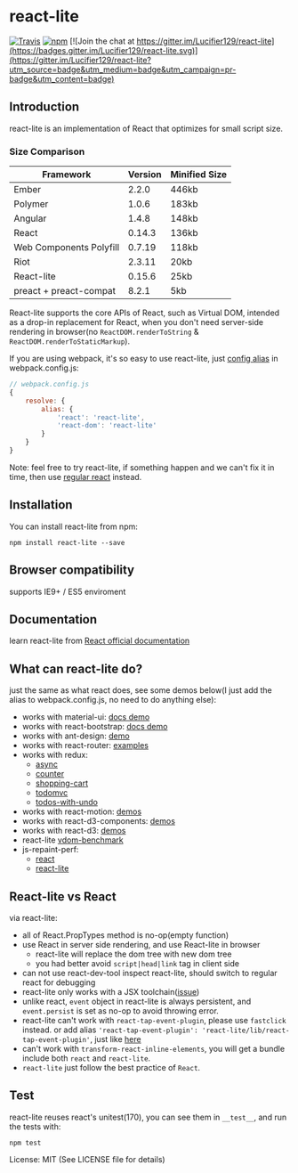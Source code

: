 # react-lite

[![Travis](https://travis-ci.org/Lucifier129/react-lite.svg?branch=master)](https://travis-ci.org/Lucifier129/react-lite)
[![npm](https://img.shields.io/npm/v/react-lite.svg)](https://www.npmjs.com/package/react-lite)
[![Join the chat at https://gitter.im/Lucifier129/react-lite](https://badges.gitter.im/Lucifier129/react-lite.svg)](https://gitter.im/Lucifier129/react-lite?utm_source=badge&utm_medium=badge&utm_campaign=pr-badge&utm_content=badge)

## Introduction
react-lite is an implementation of React that optimizes for small script size.
### Size Comparison

| Framework              | Version    | Minified Size |
|------------------------|------------|---------------|
| Ember                  | 2.2.0      | 446kb         |
| Polymer                | 1.0.6      | 183kb         |
| Angular                | 1.4.8      | 148kb         |
| React                  | 0.14.3     | 136kb         |
| Web Components Polyfill| 0.7.19     | 118kb         |
| Riot                   | 2.3.11     | 20kb          |
| React-lite             | 0.15.6     | 25kb          |
| preact + preact-compat | 8.2.1      | 5kb           |

React-lite supports the core APIs of React, such as Virtual DOM, intended as a drop-in
replacement for React, when you don't need server-side rendering in browser(no `ReactDOM.renderToString` & `ReactDOM.renderToStaticMarkup`).

If you are using webpack, it's so easy to use react-lite, just [config alias](http://webpack.github.io/docs/configuration.html#resolve-alias) in webpack.config.js:

```javascript
// webpack.config.js
{
    resolve: {
        alias: {
            'react': 'react-lite',
            'react-dom': 'react-lite'
        }
    }
}
```

Note: feel free to try react-lite, if something happen and we can't fix it in time, then use [regular react](https://github.com/facebook/react) instead.
## Installation

You can install react-lite from npm:

```shell
npm install react-lite --save
```

## Browser compatibility

supports IE9+ / ES5 enviroment

## Documentation

learn react-lite from [React official documentation](http://facebook.github.io/react/)

## What can react-lite do?

just the same as what react does, see some demos below(I just add the alias to webpack.config.js, no need to do anything else):

- works with material-ui: [docs demo](https://lucifier129.github.io/material-ui/build)
- works with react-bootstrap: [docs demo](http://react-lite-with-bootstrap.herokuapp.com/)
- works with ant-design: [demo](http://lucifier129.github.io/ant-design/)
- works with react-router: [examples](http://react-lite-with-react-router.coding.io/)
- works with redux:
	* [async](http://lucifier129.github.io/redux-with-react-lite/async/index.html)
	* [counter](http://lucifier129.github.io/redux-with-react-lite/counter/index.html)
	* [shopping-cart](http://lucifier129.github.io/redux-with-react-lite/shopping-cart/index.html)
	* [todomvc](http://lucifier129.github.io/redux-with-react-lite/todomvc/index.html)
	* [todos-with-undo](http://lucifier129.github.io/redux-with-react-lite/todos-with-undo/index.html)
- works with react-motion: [demos](http://lucifier129.github.io/react-motion-with-react-lite/index.html)
- works with react-d3-components: [demos](http://lucifier129.github.io/react-d3-components-demos/)
- works with react-d3: [demos](http://lucifier129.github.io/react-d3-demos/)
- react-lite [vdom-benchmark](http://vdom-benchmark.github.io/vdom-benchmark/)
- js-repaint-perf:
	* [react](http://lucifier129.github.io/react-lite-repaint-perf/react/index.html)
	* [react-lite](http://lucifier129.github.io/react-lite-repaint-perf/react/lite.html)

## React-lite vs React

via react-lite:
- all of React.PropTypes method is no-op(empty function)
- use React in server side rendering, and use React-lite in browser
	* react-lite will replace the dom tree with new dom tree
	* you had better avoid `script|head|link` tag in client side
- can not use react-dev-tool inspect react-lite, should switch to regular react for debugging
- react-lite only works with a JSX toolchain([issue](https://github.com/Lucifier129/react-lite/issues/51))
- unlike react, `event` object in react-lite is always persistent, and `event.persist` is set as no-op to avoid throwing error.
- react-lite can't work with `react-tap-event-plugin`, please use `fastclick` instead. or add alias `'react-tap-event-plugin': 'react-lite/lib/react-tap-event-plugin'`, just like [here](https://github.com/Lucifier129/material-ui/blob/master/docs/webpack-production.config.js#L21)
- can't work with `transform-react-inline-elements`, you will get a bundle include both `react` and `react-lite`.
- `react-lite` just follow the best practice of `React`.

## Test
react-lite reuses react's unitest(170), you can see them in `__test__`, and run the tests with:

```shell
npm test
```

License: MIT (See LICENSE file for details)
